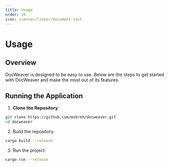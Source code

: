 ```yaml
---
title: Usage
order: 10
icon: iconsax/linear/document-text
---
```


# Usage

## Overview
DocWeaver is designed to be easy to use. Below are the steps to get started with DocWeaver and make the most out of its features.

## Running the Application
1. **Clone the Repository**:
```sh
git clone https://github.com/mohreh/docweaver.git
cd docweaver
```

2. Build the repository:
```sh
cargo build --release
```

3. Run the project:
```sh
cargo run --release
```
